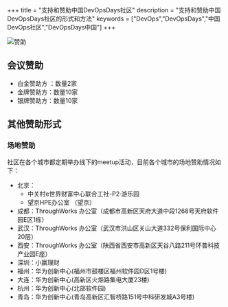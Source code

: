 +++
title = "支持和赞助中国DevOpsDays社区"
description = "支持和赞助中国DevOpsDays社区的形式和方法"
keywords = ["DevOps","DevOpsDays","中国DevOps社区","DevOpsDays中国"]
+++

![赞助](/old/sponsor.jpg)
## 会议赞助

* 白金赞助方 ：数量2家
* 金牌赞助方：数量10家
* 银牌赞助方：数量10家

## 其他赞助形式

### 场地赞助

社区在各个城市都定期举办线下的meetup活动，目前各个城市的场地赞助情况如下：

* 北京： 
    - 中关村e世界财富中心联合工社-P2·游乐园 
    - 望京HPE办公室 （望京）
* 成都：ThroughWorks 办公室（成都市高新区天府大道中段1268号天府软件园E区1栋）
* 武汉：ThroughWorks 办公室（武汉市洪山区关山大道332号保利国际中心20层）
* 西安：ThroughWorks 办公室（陕西省西安市高新区天谷八路211号环普科技产业园E座）
* 深圳：小赢理财
* 福州：华为创新中心(福州市鼓楼区福州软件园D区1号楼)
* 大连：华为创新中心(高新区火炬路集电大厦23楼)
* 杭州：华为创新中心(北部软件园)
* 青岛：华为创新中心(青岛高新区汇智桥路151号中科研发城A3号楼)




